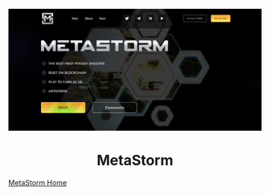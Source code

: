 <p align="center">
  <a href="https://mushketov.github.io/MetaStorm/" target="_blank">
    <img src="preview.png" alt="screenshot">
  </a>

  <h1 align="center">MetaStorm</h3>
  <a href="https://mushketov.github.io/MetaStorm/" target="_blank">MetaStorm Home</a>
